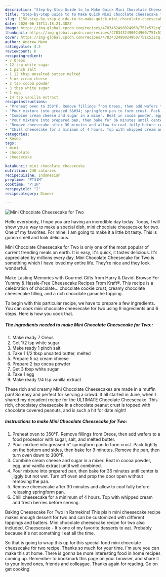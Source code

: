 ```yaml
---
description: "Step-by-Step Guide to to Make Quick Mini Chocolate Cheesecake for Two"
title: "Step-by-Step Guide to to Make Quick Mini Chocolate Cheesecake for Two"
slug: 1158-step-by-step-guide-to-to-make-quick-mini-chocolate-cheesecake-for-two
date: 2020-06-15T11:18:21.302Z
image: https://img-global.cpcdn.com/recipes/4783432490024960/751x532cq70/mini-chocolate-cheesecake-for-two-recipe-main-photo.jpg
thumbnail: https://img-global.cpcdn.com/recipes/4783432490024960/751x532cq70/mini-chocolate-cheesecake-for-two-recipe-main-photo.jpg
cover: https://img-global.cpcdn.com/recipes/4783432490024960/751x532cq70/mini-chocolate-cheesecake-for-two-recipe-main-photo.jpg
author: Andrew Mann
ratingvalue: 4.5
reviewcount: 6
recipeingredient:
- 7 Oreos
- 12 tsp white sugar
- 1 pinch salt
- 1 12 tbsp unsalted butter melted
- 5 oz cream cheese
- 2 tsp cocoa powder
- 3 tbsp white sugar
- 1 egg
- 14 tsp vanilla extract
recipeinstructions:
- "Preheat oven to 350°F. Remove fillings from Oreos, then add wafers to a food processor with sugar, salt, and melted butter."
- "Pour mixture into greased 5&#34; springform pan to form crust. Pack tightly on the bottom and sides, then bake for 9 minutes. Remove the pan, then turn oven down to 300°F."
- "Combine cream cheese and sugar in a mixer. Beat in cocoa powder, egg, and vanilla extract until well combined."
- "Pour mixture into prepared pan, then bake for 36 minutes until center is jiggly but not wet. Turn off oven and prop the door open without removing the pan."
- "Remove cheesecake after 30 minutes and allow to cool fully before releasing springform pan."
- "Chill cheesecake for a minimum of 4 hours. Top with whipped cream and fresh berries before serving."
categories:
- Resep
tags:
- mini
- chocolate
- cheesecake

katakunci: mini chocolate cheesecake
nutrition: 240 calories
recipecuisine: Indonesian
preptime: "PT31M"
cooktime: "PT1H"
recipeyield: "2"
recipecategory: Dinner

---
```



![Mini Chocolate Cheesecake for Two](https://img-global.cpcdn.com/recipes/4783432490024960/751x532cq70/mini-chocolate-cheesecake-for-two-recipe-main-photo.jpg)

Hello everybody, I hope you are having an incredible day today. Today, I will show you a way to make a special dish, mini chocolate cheesecake for two. One of my favorites. For mine, I am going to make it a little bit tasty. This is gonna smell and look delicious.

Mini Chocolate Cheesecake for Two is only one of the most popular of current trending meals on earth. It is easy, it's quick, it tastes delicious. It's appreciated by millions every day. Mini Chocolate Cheesecake for Two is something which I have loved my entire life. They're nice and they look wonderful.

Make Lasting Memories with Gourmet Gifts from Harry &amp; David. Browse For Yummy &amp; Hassle-Free Cheesecake Recipes From Kraft®. This recipe is a celebration of chocolate… chocolate cookie crust, creamy chocolate cheesecake filling, and a rich chocolate ganache topping.


To begin with this particular recipe, we have to prepare a few ingredients. You can cook mini chocolate cheesecake for two using 9 ingredients and 6 steps. Here is how you cook that.

##### The ingredients needed to make Mini Chocolate Cheesecake for Two::

1. Make ready 7 Oreos
1. Get 1/2 tsp white sugar
1. Make ready 1 pinch salt
1. Take 1 1/2 tbsp unsalted butter, melted
1. Prepare 5 oz cream cheese
1. Prepare 2 tsp cocoa powder
1. Get 3 tbsp white sugar
1. Take 1 egg
1. Make ready 1/4 tsp vanilla extract


These rich and creamy Mini Chocolate Cheesecakes are made in a muffin pan! So easy and perfect for serving a crowd. It all started in June, when I shared my decadent recipe for the ULTIMATE Chocolate Cheesecake. This rich, chocolatey cheesecake in a chocolate peanut crust is topped with chocolate covered peanuts, and is such a hit for date night! 

##### Instructions to make Mini Chocolate Cheesecake for Two:

1. Preheat oven to 350°F. Remove fillings from Oreos, then add wafers to a food processor with sugar, salt, and melted butter.
1. Pour mixture into greased 5&#34; springform pan to form crust. Pack tightly on the bottom and sides, then bake for 9 minutes. Remove the pan, then turn oven down to 300°F.
1. Combine cream cheese and sugar in a mixer. Beat in cocoa powder, egg, and vanilla extract until well combined.
1. Pour mixture into prepared pan, then bake for 36 minutes until center is jiggly but not wet. Turn off oven and prop the door open without removing the pan.
1. Remove cheesecake after 30 minutes and allow to cool fully before releasing springform pan.
1. Chill cheesecake for a minimum of 4 hours. Top with whipped cream and fresh berries before serving.


Baking Cheesecake For Two in Ramekins! This plain mini cheesecake recipe makes enough dessert for two and can be customized with different toppings and batters. Mini chocolate cheesecake recipe for two also included. Cheesecake - It&#39;s one of my favorite desserts to eat. Probably because it&#39;s not something I eat all the time. 

So that is going to wrap this up for this special food mini chocolate cheesecake for two recipe. Thanks so much for your time. I'm sure you can make this at home. There is gonna be more interesting food in home recipes coming up. Remember to bookmark this page on your browser, and share it to your loved ones, friends and colleague. Thanks again for reading. Go on get cooking!
